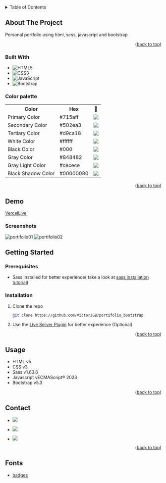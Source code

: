 <a name="readme-top"></a>

<!-- TABLE OF CONTENTS -->
<details>
  <summary>Table of Contents</summary>
  <ol>
    <li>
      <a href="#about-the-project">About The Project</a>
      <ul>
        <li><a href="#built-with">Built With</a></li>
        <li><a href="#demo">Demo</a></li>
      </ul>
    </li>
    <li>
      <a href="#getting-started">Getting Started</a>
      <ul>
        <li><a href="#prerequisites">Prerequisites</a></li>
        <li><a href="#installation">Installation</a></li>
      </ul>
    </li>
    <li><a href="#usage">Usage</a></li>
    <li><a href="#contact">Contact</a></li>
    <li><a href="#fonts">Fonts</a></li>
  </ol>
</details>

<!-- ABOUT THE PROJECT -->

## About The Project

Personal portfolio using html, scss, javascript and bootstrap

<p align="right">(<a href="#readme-top">back to top</a>)</p>

### Built With

- ![HTML5](https://img.shields.io/badge/html5-%23E34F26.svg?style=for-the-badge&logo=html5&logoColor=white)
- ![CSS3](https://img.shields.io/badge/css3-%231572B6.svg?style=for-the-badge&logo=css3&logoColor=white)
- ![JavaScript](https://img.shields.io/badge/javascript-%23323330.svg?style=for-the-badge&logo=javascript&logoColor=%23F7DF1E)
- ![Bootstrap](https://img.shields.io/badge/bootstrap-%238511FA.svg?style=for-the-badge&logo=bootstrap&logoColor=white)

### Color palette

<table>
      <tr>
         <th>Color</th>
         <th>Hex</th>
         <th>🎨</th>
      </tr>
      <tr>
         <td>Primary Color</td>
         <td>#715aff</td>
         <td><img src="https://placeholder.pics/svg/20x20/715aff/FFFFFF/primaryColor" /></td>
      </tr>
      <tr>
         <td>Secondary Color</td>
         <td>#502ea3</td>
         <td><img src="https://placeholder.pics/svg/20x20/502ea3/FFFFFF/secondaryColor" /></td>
      </tr>
      <tr>
         <td>Tertiary Color</td>
         <td>#d9ca18</td>
         <td><img src="https://placeholder.pics/svg/20x20/d9ca18/000000/tertiaryColor" /></td>
      </tr>
      <tr>
         <td>White Color</td>
         <td>#ffffff</td>
         <td><img src="https://placeholder.pics/svg/20x20/ffffff/000000/whiteColor" /></td>
      </tr>
      <tr>
         <td>Black Color</td>
         <td>#000</td>
         <td><img src="https://placeholder.pics/svg/20x20/000/ffffff/blackColor" /></td>
      </tr>
      <tr>
         <td>Gray Color</td>
         <td>#848482</td>
         <td><img src="https://placeholder.pics/svg/20x20/848482/ffffff/grayColor" /></td>
      </tr>
      <tr>
         <td>Gray Light Color</td>
         <td>#cecece</td>
         <td><img src="https://placeholder.pics/svg/20x20/cecece/000000/grayLightColor" /></td>
      </tr>
      <tr>
         <td>Black Shadow Color</td>
         <td>#00000080</td>
         <td><img src="https://placeholder.pics/svg/20x20/00000080/ffffff/blackShadowColor" /></td>
      </tr>
   </table>

<p align="right">(<a href="#readme-top">back to top</a>)</p>

<!-- Live -->

## Demo

[VercelLive](https://portifolio-bootstrap-kappa.vercel.app/)

### Screenshots

![portifolio01](https://github.com/VictorJGB/portifolio-bootstrap/assets/62398638/5367f671-2e24-4a16-a564-302b69d6a348)
![portifolio02](https://github.com/VictorJGB/portifolio-bootstrap/assets/62398638/a9bb7e4d-930f-49e7-aaa3-aa96454cc70f)

<!-- GETTING STARTED -->

## Getting Started

### Prerequisites

- Sass installed for better experience( take a look at <a href="https://sass-lang.com/install/" target="_blank">sass installation tutorial</a>)

### Installation

1. Clone the repo
   ```sh
   git clone https://github.com/VictorJGB/portifolio_bootstrap
   ```
2. Use the <a href="https://marketplace.visualstudio.com/items?itemName=ritwickdey.LiveServer" target="_blank">Live Server Plugin</a> for better experience (Optional)

<p align="right">(<a href="#readme-top">back to top</a>)</p>

<!-- USAGE EXAMPLES -->

## Usage

- HTML v5
- CSS v3
- Sass v1.63.6
- Javascript vECMAScript® 2023
- Bootstrap v5.3

<p align="right">(<a href="#readme-top">back to top</a>)</p>

<!-- CONTACT -->

## Contact

- <a href = "mailto:victorgb.dev@gmail.com" target="_blank"><img src="https://img.shields.io/badge/-Gmail-%23333?style=for-the-badge&logo=gmail&logoColor=white" ></a>

- <a href="https://www.linkedin.com/in/jerry-dev-084793203" target="_blank"><img src="https://img.shields.io/badge/-LinkedIn-%230077B5?style=for-the-badge&logo=linkedin&logoColor=white" ></a>

- <a href="https://instagram.com/_jerryGB" target="_blank"><img src="https://img.shields.io/badge/Instagram-E4405F?style=for-the-badge&logo=instagram&logoColor=white"></a>

<p align="right">(<a href="#readme-top">back to top</a>)</p>

<!-- Fonts -->

## Fonts

- [badges](https://github.com/Ileriayo/markdown-badges)
